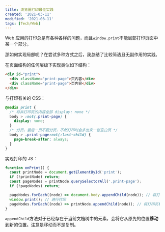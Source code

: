 ```yaml
---
title: 浏览器打印最佳实践
created: '2021-03-11'
modified: '2021-03-11'
tags: [Tech/Web]
---
```


Web 应用的打印总是有各种各样的问题，而且`window.print`不能局部打印页面中某一个部分。

那如何实现局部呢？在尝试多种方式之后，我总结了比较简洁且无副作用的实践。

在页面结构的任何层级下实现类似如下结构：

```html
<div id="print">
  <div className="print-page">页内容</div>
  <div className="print-page">页内容</div>
</div>
```

与打印有关的 CSS：

```css
@media print {
  /* 将非打印页的内容全部 display: none */
  body > :not(.print-page) {
    display: none;
  }
  /* 分页，最后一页不要分页，不然打印时会多出来一张空白页 */
  body > .print-page:not(:last-child) {
    page-break-after: always;
  }
}
```

实现打印的 JS：

```typescript
function onPrint() {
  const printNode = document.getElementById('print');
  if (!printNode) return;
  const pageNodes = printNode.querySelectorAll('.print-page');
  if (!pageNodes) return;

  pageNodes.forEach((node) => document.body.appendChild(node)); // 将打印页移动到 body 下
  window.print(); // 进行打印
  pageNodes.forEach((node) => printNode.appendChild(node)); // 将打印页移回原来的位置
}
```

`appendChild`方法对于已经存在于当前文档树中的元素，会将它从原先的位置**移动**到新的位置。注意是移动而不是复制。
